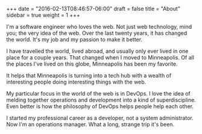 +++
date = "2016-02-13T08:46:57-06:00"
draft = false
title = "About"
sidebar = true
weight = 1
+++

I'm a software engineer who loves the web. Not just web technology, mind you; the very idea of the web. Over the last twenty years, it has changed the world. It's my job and my passion to make it better.

I have travelled the world, lived abroad, and usually only ever lived in one place for a couple years. That changed when I moved to Minneapolis. Of all the places I've lived on this globe, Minneapolis has been my favorite.

It helps that Minneapolis is turning into a tech hub with a wealth of interesting people doing interesting things with the web.

My particular focus in the world of the web is in DevOps. I love the idea of melding together operations and development into a kind of superdiscipline. Even better is how the philosophy of DevOps helps people help each other.

I started my professional career as a developer, not a system administrator. Now I'm an operations manager. What a long, strange trip it's been.
